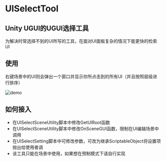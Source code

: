 # UISelectTool 

## Unity UGUI的UGUI选择工具

为解决时常选择不到的UI所写的工具，在面对UI面板复杂的情况下能更快的检索UI

## 使用

右键场景中的UI则会弹出一个窗口并显示你所点击到的所有UI（并且按照层级进行排序）

![demo](./Doc/demonstration.gif)

## 如何接入

* 在UISelectSceneUtility脚本中修改GetUIRoot函数
* 在UISelectSceneUtility脚本中修改OnSceneGUI函数，限制在UI编辑场景中调用
* 在UISelectSetting脚本中可修改参数，可改为继承ScriptableObject将设置项抛出给使用者调
* 该工具只能在场景中使用，如果想在预制模式下请自行实现
